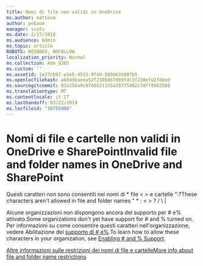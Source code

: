 ```yaml
---
title: Nomi di file non validi in OneDrive
ms.author: matteva
author: pebaum
manager: scotv
ms.date: 2/27/2018
ms.audience: Admin
ms.topic: article
ROBOTS: NOINDEX, NOFOLLOW
localization_priority: Normal
ms.collection: Adm_O365
ms.custom: ''
ms.assetid: 1e27cb97-e3e5-4533-9f49-585b63399fb5
ms.openlocfilehash: ab04deaeea52f2105b67d89fdc3f230efe2fdeed
ms.sourcegitcommit: 03a156a9c9740521155a30775492c7dff0982588
ms.translationtype: MT
ms.contentlocale: it-IT
ms.lasthandoff: 03/22/2019
ms.locfileid: "30755986"
---
```

# <a name="invalid-file-and-folder-names-in-onedrive-and-sharepoint"></a><span data-ttu-id="6e3ba-102">Nomi di file e cartelle non validi in OneDrive e SharePoint</span><span class="sxs-lookup"><span data-stu-id="6e3ba-102">Invalid file and folder names in OneDrive and SharePoint</span></span>

<span data-ttu-id="6e3ba-103">Questi caratteri non sono consentiti nei nomi di \* file \< \> e cartelle ":?</span><span class="sxs-lookup"><span data-stu-id="6e3ba-103">These characters aren't allowed in file and folder names " \* : \< \> ?</span></span> <span data-ttu-id="6e3ba-104">/ \ |</span><span class="sxs-lookup"><span data-stu-id="6e3ba-104"></span></span> 
  
<span data-ttu-id="6e3ba-105">Alcune organizzazioni non dispongono ancora del supporto per # e% attivato.</span><span class="sxs-lookup"><span data-stu-id="6e3ba-105">Some organizations don't yet have support for # and % turned on.</span></span> <span data-ttu-id="6e3ba-106">Per informazioni su come consentire questi caratteri nell'organizzazione, vedere Abilitazione del [supporto di # e%](https://go.microsoft.com/fwlink/?linkid=862611).</span><span class="sxs-lookup"><span data-stu-id="6e3ba-106">To learn how to allow these characters in your organization, see [Enabling # and % Support](https://go.microsoft.com/fwlink/?linkid=862611).</span></span> 
  
[<span data-ttu-id="6e3ba-107">Altre informazioni sulle restrizioni dei nomi di file e cartelle</span><span class="sxs-lookup"><span data-stu-id="6e3ba-107">More info about file and folder name restrictions</span></span>](https://go.microsoft.com/fwlink/?linkid=866430)
  

